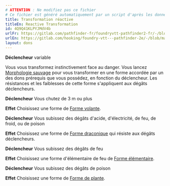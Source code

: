 ```yaml
---
# ATTENTION : Ne modifiez pas ce fichier
# Ce fichier est généré automatiquement par un script d'après les données du module Foundry VTT officiel et de sa traduction
title: Transformation réactive
titleEn: Reactive Transformation
id: 4Q9Q41KLPYJMdV4b
urlFr: https://gitlab.com/pathfinder-fr/foundryvtt-pathfinder2-fr/-/blob/master/data/feats/4Q9Q41KLPYJMdV4b.htm
urlEn: https://gitlab.com/hooking/foundry-vtt---pathfinder-2e/-/blob/master/packs/data/feats.db/reactive-transformation.json
layout: dons
---
```

**Déclencheur** variable

Vous vous transformez instinctivement face au danger. Vous lancez [Morphologie sauvage](../sorts/morphologie-sauvage.html) pour vous transformer en une forme accordée par un des dons prérequis que vous possédez, en fonction du déclencheur. Les résistances et les faiblesses de cette forme s'appliquent aux dégâts déclencheurs.

**Déclencheur** Vous chutez de 3 m ou plus

**Effet** Choisissez une forme de [Forme volante](../sorts/forme-aérienne.html).

**Déclencheur** Vous subissez des dégâts d'acide, d'électricité, de feu, de froid, ou de poison

**Effet** Choisissez une forme de [Forme draconique](../sorts/forme-de-dragon.html) qui résiste aux dégâts déclencheurs.

**Déclencheur** Vous subissez des dégâts de feu

**Effet** Choisissez une forme d'élémentaire de feu de [Forme élémentaire](../sorts/forme-élémentaire.html).

**Déclencheur** Vous subissez des dégâts de poison

**Effet** Choisissez une forme de [Forme de plante](../sorts/forme-de-plante.html).
